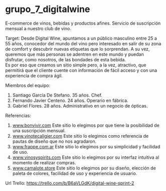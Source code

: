 # grupo_7_digitalwine


E-commerce de vinos, bebidas y productos afines. 
Servicio de suscripción mensual a nuestro club de vino.

Target: Desde Digital Wine, apuntamos a un público masculino entre 25 a 55 años, conocedor del mundo del vino pero interesado en salir de su zona de comfort y descubrir nuevas etiquetas que lo sorprendan. A su vez, queremos que más personas se adentren en este mundo y puedan disfrutar, como nosotros, de las bondades de esta bebida.  
Es por eso que creamos un sitio simple pero, a la vez, atractivo, que permitirá que el cliente cuente con información de fácil acceso y con una experiencia de compra ágil. 


Miembros del equipo:

1) Santiago García De Stefano. 35 años. Chef.
2) Fernando Javier Centeno. 24 años. Operario en fábrica.
3) Gabriel Flores. 28 años. Administrativo en un negocio de ópticas.

Referencias:

1) www.bonvivir.com Este sitio lo elegimos por que tiene la posibilidad de una suscripción mensual.
3) www.vinotecaligier.com Este sitio lo elegimos como referencia de pautas de diseño que no nos agradaron.
4) www.frappe.com.ar Este sitio lo elegimos por su simplicidad y facilidad de uso.
5) www.vinosyspirits.com Este sitio lo elegimos por su interfaz intuitiva al momento de realizar compras.
6) www.camalote.store Este sitio lo elegimos por su diseño, elección de paleta de colores, facilidad de uso y experiencia de usuario.

Url Trello:
https://trello.com/b/B6aVLGdK/digital-wine-sprint-2

